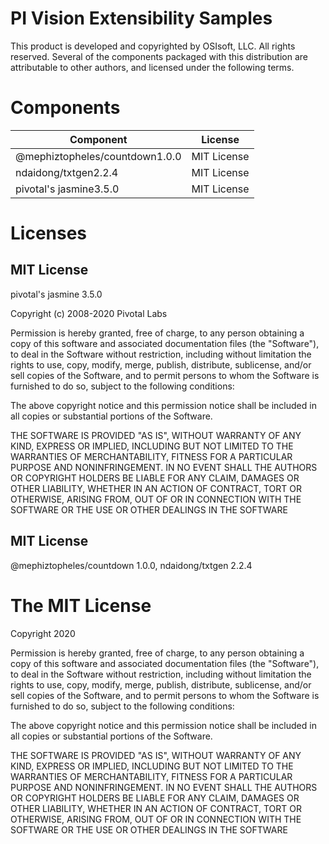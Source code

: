 # PI Vision Extensibility Samples

This product is developed and copyrighted by OSIsoft, LLC. All rights reserved. Several of the components packaged with this distribution are attributable to other authors, and licensed under the following terms. 

# Components
| Component | License |
| --------- |:-------:|
| @mephiztopheles/countdown1.0.0 | MIT License |
| ndaidong/txtgen2.2.4 | MIT License |
| pivotal's jasmine3.5.0 | MIT License |

# Licenses
## MIT License 
pivotal's jasmine 3.5.0

Copyright (c) 2008-2020 Pivotal Labs

Permission is hereby granted, free of charge, to any person obtaining a copy of this software and associated documentation files (the "Software"), to deal in the Software without restriction, including without limitation the rights to use, copy, modify, merge, publish, distribute, sublicense, and/or sell copies of the Software, and to permit persons to whom the Software is furnished to do so, subject to the following conditions:

The above copyright notice and this permission notice shall be included in all copies or substantial portions of the Software.

THE SOFTWARE IS PROVIDED "AS IS", WITHOUT WARRANTY OF ANY KIND, EXPRESS OR IMPLIED, INCLUDING BUT NOT LIMITED TO THE WARRANTIES OF MERCHANTABILITY, FITNESS FOR A PARTICULAR PURPOSE AND NONINFRINGEMENT. IN NO EVENT SHALL THE AUTHORS OR COPYRIGHT HOLDERS BE LIABLE FOR ANY CLAIM, DAMAGES OR OTHER LIABILITY, WHETHER IN AN ACTION
OF CONTRACT, TORT OR OTHERWISE, ARISING FROM, OUT OF OR IN CONNECTION WITH THE SOFTWARE OR THE USE OR OTHER DEALINGS IN THE SOFTWARE

## MIT License
@mephiztopheles/countdown 1.0.0, ndaidong/txtgen 2.2.4

The MIT License
===============
Copyright 2020

Permission is hereby granted, free of charge, to any person obtaining a copy of this software and associated documentation files (the "Software"), to deal in the Software without restriction, including without limitation the rights to use, copy, modify, merge, publish, distribute, sublicense, and/or sell copies of the
Software, and to permit persons to whom the Software is furnished to do so, subject to the following conditions:

The above copyright notice and this permission notice shall be included in all copies or substantial portions of the Software.

THE SOFTWARE IS PROVIDED "AS IS", WITHOUT WARRANTY OF ANY KIND, EXPRESS OR IMPLIED, INCLUDING BUT NOT LIMITED TO THE WARRANTIES OF MERCHANTABILITY, FITNESS FOR A PARTICULAR PURPOSE AND NONINFRINGEMENT. IN NO EVENT SHALL THE AUTHORS OR COPYRIGHT HOLDERS BE LIABLE FOR ANY CLAIM, DAMAGES OR OTHER LIABILITY, WHETHER IN
AN ACTION OF CONTRACT, TORT OR OTHERWISE, ARISING FROM, OUT OF OR IN CONNECTION WITH THE SOFTWARE OR THE USE OR OTHER DEALINGS IN THE SOFTWARE